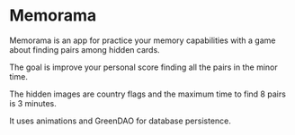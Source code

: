 # Memorama

Memorama is an app for practice your memory capabilities with a game about finding pairs among hidden cards.

The goal is improve your personal score finding all the pairs in the minor time.

The hidden images are country flags and the maximum time to find 8 pairs is 3 minutes.

It uses animations and GreenDAO for database persistence.

